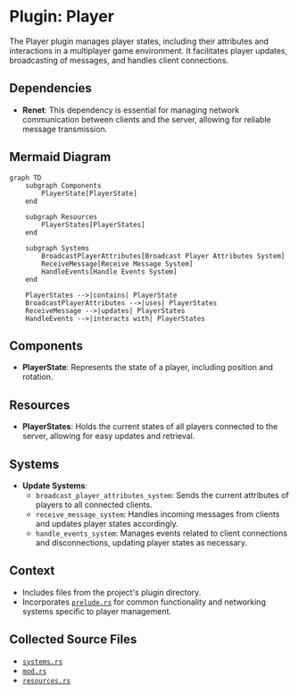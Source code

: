# Plugin: Player

The Player plugin manages player states, including their attributes and interactions in a multiplayer game environment. It facilitates player updates, broadcasting of messages, and handles client connections.

## Dependencies
- **Renet**: This dependency is essential for managing network communication between clients and the server, allowing for reliable message transmission.

## Mermaid Diagram
```mermaid
graph TD
    subgraph Components
        PlayerState[PlayerState]
    end
    
    subgraph Resources
        PlayerStates[PlayerStates]
    end
    
    subgraph Systems
        BroadcastPlayerAttributes[Broadcast Player Attributes System]
        ReceiveMessage[Receive Message System]
        HandleEvents[Handle Events System]
    end

    PlayerStates -->|contains| PlayerState
    BroadcastPlayerAttributes -->|uses| PlayerStates
    ReceiveMessage -->|updates| PlayerStates
    HandleEvents -->|interacts with| PlayerStates
```

## Components
- **PlayerState**: Represents the state of a player, including position and rotation.

## Resources
- **PlayerStates**: Holds the current states of all players connected to the server, allowing for easy updates and retrieval.

## Systems
- **Update Systems**:
  - `broadcast_player_attributes_system`: Sends the current attributes of players to all connected clients.
  - `receive_message_system`: Handles incoming messages from clients and updates player states accordingly.
  - `handle_events_system`: Manages events related to client connections and disconnections, updating player states as necessary.

## Context
- Includes files from the project's plugin directory.
- Incorporates [`prelude.rs`](https://github.com/CuddlyBunion341/hello-bevy/blob/main/src/server/prelude.rs) for common functionality and networking systems specific to player management.

## Collected Source Files
- [`systems.rs`](https://github.com/CuddlyBunion341/hello-bevy/blob/main/src/server/player/systems.rs)
- [`mod.rs`](https://github.com/CuddlyBunion341/hello-bevy/blob/main/src/server/player/mod.rs)
- [`resources.rs`](https://github.com/CuddlyBunion341/hello-bevy/blob/main/src/server/player/resources.rs)
